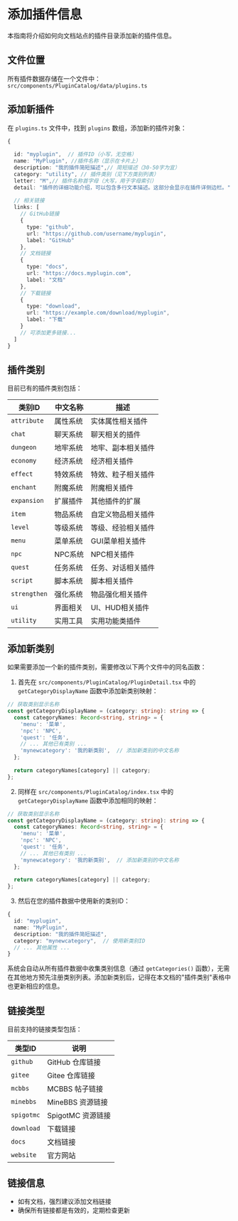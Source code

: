 # 添加插件信息

本指南将介绍如何向文档站点的插件目录添加新的插件信息。

## 文件位置

所有插件数据存储在一个文件中：`src/components/PluginCatalog/data/plugins.ts`

## 添加新插件

在 `plugins.ts` 文件中，找到 `plugins` 数组，添加新的插件对象：

```typescript
{
 
  id: "myplugin",  // 插件ID（小写，无空格）
  name: "MyPlugin", //插件名称（显示在卡片上）
  description: "我的插件简短描述",// 简短描述（30-50字为宜）
  category: "utility", // 插件类别（见下方类别列表）
  letter: "M",// 插件名称首字母（大写，用于字母索引）
  detail: "插件的详细功能介绍，可以包含多行文本描述。这部分会显示在插件详侧边栏。",
  
  // 相关链接
  links: [
    // GitHub链接
    {
      type: "github",
      url: "https://github.com/username/myplugin",
      label: "GitHub"
    },
    // 文档链接
    {
      type: "docs",
      url: "https://docs.myplugin.com",
      label: "文档"
    },
    // 下载链接
    {
      type: "download",
      url: "https://example.com/download/myplugin",
      label: "下载"
    }
    // 可添加更多链接...
  ]
}
```

## 插件类别

目前已有的插件类别包括：

| 类别ID         | 中文名称  | 描述         |
|--------------|-------|------------|
| `attribute`  | 属性系统  | 实体属性相关插件   |
| `chat`       | 聊天系统  | 聊天相关的插件    |
| `dungeon`    | 地牢系统  | 地牢、副本相关插件  |
| `economy`    | 经济系统  | 经济相关插件     |
| `effect`     | 特效系统  | 特效、粒子相关插件  |
| `enchant`    | 附魔系统  | 附魔相关插件     |
| `expansion`  | 扩展插件  | 其他插件的扩展    |
| `item`       | 物品系统  | 自定义物品相关插件  |
| `level`      | 等级系统  | 等级、经验相关插件  |
| `menu`       | 菜单系统  | GUI菜单相关插件  |
| `npc`        | NPC系统 | NPC相关插件    |
| `quest`      | 任务系统  | 任务、对话相关插件  |
| `script`     | 脚本系统  | 脚本相关插件     |
| `strengthen` | 强化系统  | 物品强化相关插件   |
| `ui`         | 界面相关  | UI、HUD相关插件 |
| `utility`    | 实用工具  | 实用功能类插件    |

## 添加新类别

如果需要添加一个新的插件类别，需要修改以下两个文件中的同名函数：

1. 首先在 `src/components/PluginCatalog/PluginDetail.tsx` 中的 `getCategoryDisplayName` 函数中添加新类别映射：

```typescript
// 获取类别显示名称
const getCategoryDisplayName = (category: string): string => {
  const categoryNames: Record<string, string> = {
    'menu': '菜单',
    'npc': 'NPC',
    'quest': '任务',
    // ... 其他已有类别 ...
    'mynewcategory': '我的新类别',  // 添加新类别的中文名称
  };
  
  return categoryNames[category] || category;
};
```

2. 同样在 `src/components/PluginCatalog/index.tsx` 中的 `getCategoryDisplayName` 函数中添加相同的映射：

```typescript
// 获取类别显示名称
const getCategoryDisplayName = (category: string): string => {
  const categoryNames: Record<string, string> = {
    'menu': '菜单',
    'npc': 'NPC',
    'quest': '任务',
    // ... 其他已有类别 ...
    'mynewcategory': '我的新类别',  // 添加新类别的中文名称
  };
  
  return categoryNames[category] || category;
};
```

3. 然后在您的插件数据中使用新的类别ID：

```typescript
{
  id: "myplugin",
  name: "MyPlugin",
  description: "我的插件简短描述",
  category: "mynewcategory",  // 使用新类别ID
  // ... 其他属性 ...
}
```

系统会自动从所有插件数据中收集类别信息（通过 `getCategories()` 函数），无需在其他地方预先注册类别列表。添加新类别后，记得在本文档的"插件类别"表格中也更新相应的信息。

## 链接类型

目前支持的链接类型包括：

| 类型ID | 说明 |
|-------|------|
| `github` | GitHub 仓库链接 |
| `gitee` | Gitee 仓库链接 |
| `mcbbs` | MCBBS 帖子链接 |
| `minebbs` | MineBBS 资源链接 |
| `spigotmc` | SpigotMC 资源链接 |
| `download` | 下载链接 |
| `docs` | 文档链接 |
| `website` | 官方网站 |


## 链接信息

- 如有文档，强烈建议添加文档链接
- 确保所有链接都是有效的，定期检查更新
